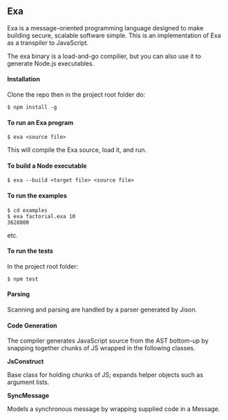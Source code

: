 ## Exa

Exa is a message-oriented programming language designed to make building secure, scalable software simple. This is an implementation of Exa as a transpiler to JavaScript.

The exa binary is a load-and-go compilier, but you can also use it to generate Node.js executables.

#### Installation

Clone the repo then in the project root folder do:

    $ npm install -g

#### To run an Exa program

    $ exa <source file>

This will compile the Exa source, load it, and run.

#### To build a Node executable

    $ exa --build <target file> <source file>

#### To run the examples

	$ cd examples
	$ exa factorial.exa 10
	3628800
	
etc.

#### To run the tests 

In the project root folder:

    $ npm test

#### Parsing

Scanning and parsing are handled by a parser generated by Jison.

#### Code Generation

The compiler generates JavaScript source from the AST bottom-up by snapping together chunks of JS wrapped in the following classes.

**JsConstruct**

Base class for holding chunks of JS; expands helper objects such as argument lists.

**SyncMessage**

Models a synchronous message by wrapping supplied code in a Message.
